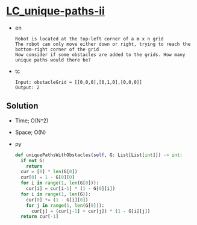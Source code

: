 # [LC_unique-paths-ii](https://leetcode.com/problems/unique-paths-ii)

* en

  ```en
  Robot is located at the top-left corner of a m x n grid
  The robot can only move either down or right, trying to reach the bottom-right corner of the grid
  Now consider if some obstacles are added to the grids. How many unique paths would there be?
  ```

* tc

  ```tc
  Input: obstacleGrid = [[0,0,0],[0,1,0],[0,0,0]]
  Output: 2
  ```

## Solution

* Time; O(N^2)
* Space; O(N)

* py

  ```py
  def uniquePathsWithObstacles(self, G: List[List[int]]) -> int:
    if not G:
      return
    cur = [0] * len(G[0])
    cur[0] = 1 - G[0][0]
    for i in range(1, len(G[0])):
      cur[i] = cur[i-1] * (1 - G[0][i])
    for i in range(1, len(G)):
      cur[0] *= (1 - G[i][0])
      for j in range(1, len(G[0])):
        cur[j] = (cur[j-1] + cur[j]) * (1 - G[i][j])
    return cur[-1]

  ```
